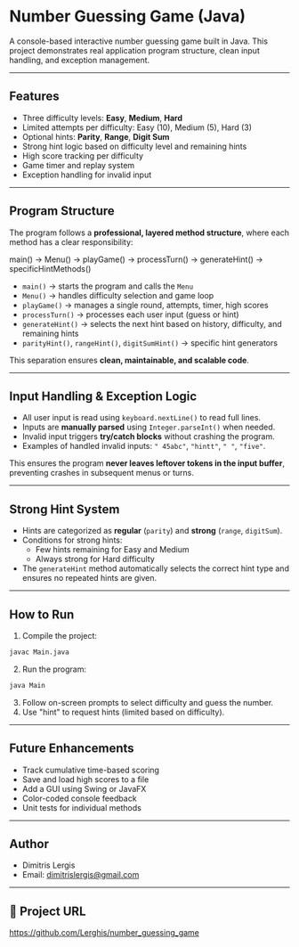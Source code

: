 # Number Guessing Game (Java)
A console-based interactive number guessing game built in Java. This project demonstrates real application program structure, clean input handling, and exception management.

---

## **Features**

- Three difficulty levels: **Easy**, **Medium**, **Hard**
- Limited attempts per difficulty: Easy (10), Medium (5), Hard (3)
- Optional hints: **Parity**, **Range**, **Digit Sum**
- Strong hint logic based on difficulty level and remaining hints
- High score tracking per difficulty
- Game timer and replay system
- Exception handling for invalid input

---

## **Program Structure**

The program follows a **professional, layered method structure**, where each method has a clear responsibility:

main() → Menu() → playGame() → processTurn() → generateHint() → specificHintMethods()


- `main()` → starts the program and calls the `Menu`
- `Menu()` → handles difficulty selection and game loop
- `playGame()` → manages a single round, attempts, timer, high scores
- `processTurn()` → processes each user input (guess or hint)
- `generateHint()` → selects the next hint based on history, difficulty, and remaining hints
- `parityHint()`, `rangeHint()`, `digitSumHint()` → specific hint generators

This separation ensures **clean, maintainable, and scalable code**.

---

## **Input Handling & Exception Logic**

- All user input is read using `keyboard.nextLine()` to read full lines.
- Inputs are **manually parsed** using `Integer.parseInt()` when needed.
- Invalid input triggers **try/catch blocks** without crashing the program.
- Examples of handled invalid inputs: `" 45abc"`, `"hintt"`, `" "`, `"five"`.

This ensures the program **never leaves leftover tokens in the input buffer**, preventing crashes in subsequent menus or turns.

---

## **Strong Hint System**

- Hints are categorized as **regular** (`parity`) and **strong** (`range`, `digitSum`).
- Conditions for strong hints:
    - Few hints remaining for Easy and Medium
    - Always strong for Hard difficulty
- The `generateHint` method automatically selects the correct hint type and ensures no repeated hints are given.

---

## **How to Run**

1. Compile the project:

```bash
javac Main.java
```

2. Run the program:

```bash
java Main
```

3. Follow on-screen prompts to select difficulty and guess the number.
4. Use "hint" to request hints (limited based on difficulty).

---

## **Future Enhancements**

- Track cumulative time-based scoring 
- Save and load high scores to a file 
- Add a GUI using Swing or JavaFX 
- Color-coded console feedback 
- Unit tests for individual methods

---

## **Author**

- Dimitris Lergis 
- Email: dimitrislergis@gmail.com

---

## 🔗 Project URL

https://github.com/Lerghis/number_guessing_game